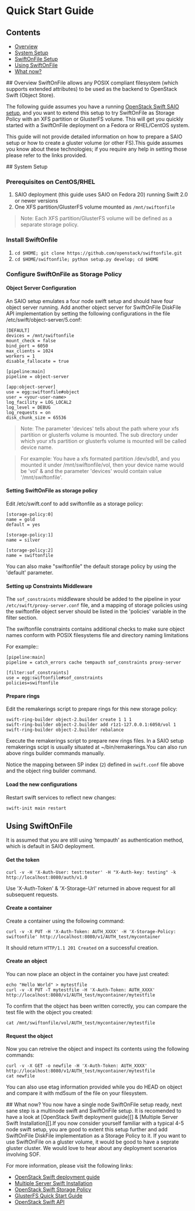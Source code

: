 # Quick Start Guide

## Contents
* [Overview](#overview)
* [System Setup](#system_setup)
* [SwiftOnFile Setup](#swift_setup)
* [Using SwiftOnFile](#using_swift)
* [What now?](#what_now)

<a name="overview" />
## Overview
SwiftOnFile allows any POSIX compliant filesystem (which supports extended attributes) to be used as the backend to OpenStack Swift (Object Store).

The following guide assumes you have a running [OpenStack Swift SAIO setup][], and you want to extend this setup to try SwiftOnFile as Storage Policy with an XFS partition or GlusterFS volume. This will get you quickly started with a SwiftOnFile deployment on a Fedora or RHEL/CentOS system. 

This guide will not provide detailed information on how to prepare a SAIO setup or how to create a gluster volume (or other FS).This guide assumes you know about these technologies; if you require any help in setting those please refer to the links provided.

<a name="system_setup" />
## System Setup

### Prerequisites on CentOS/RHEL

1. SAIO deployment (this guide uses SAIO on Fedora 20) running Swift 2.0 or newer versions
1. One XFS partition/GlusterFS volume mounted as `/mnt/swiftonfile`

>Note: Each XFS partition/GlusterFS volume will be defined as a separate storage policy. 

### Install SwiftOnfile

1. `cd $HOME; git clone https://github.com/openstack/swiftonfile.git`
1. `cd $HOME/swiftonfile; python setup.py develop; cd $HOME`
 
### Configure SwiftOnFile as Storage Policy

#### Object Server Configuration
An SAIO setup emulates a four node swift setup and should have four object server running. Add another object server for SwiftOnFile DiskFile API implementation by setting the following configurations in the file /etc/swift/object-server/5.conf:

~~~
[DEFAULT]
devices = /mnt/swiftonfile
mount_check = false
bind_port = 6050
max_clients = 1024
workers = 1
disable_fallocate = true

[pipeline:main]
pipeline = object-server

[app:object-server]
use = egg:swiftonfile#object
user = <your-user-name>
log_facility = LOG_LOCAL2
log_level = DEBUG
log_requests = on
disk_chunk_size = 65536
~~~
>Note: The parameter 'devices' tells about the path where your xfs partition or glusterfs volume is mounted. The sub directory under which your xfs partition or glusterfs volume is mounted will be called device name. 

>For example: You have a xfs formated partition /dev/sdb1, and you mounted it under /mnt/swiftonfile/vol, then your device name would be 'vol' & and the parameter 'devices' would contain value '/mnt/swiftonfile'.

#### Setting SwiftOnFile as storage policy
Edit /etc/swift.conf to add swiftonfile as a storage policy:

~~~
[storage-policy:0]
name = gold
default = yes

[storage-policy:1]
name = silver

[storage-policy:2]
name = swiftonfile
~~~
You can also make "swiftonfile" the default storage policy by using the 'default' parameter.

#### Setting up Constraints Middleware

The ``sof_constraints`` middleware should be added to the pipeline in your
``/etc/swift/proxy-server.conf`` file, and a mapping of storage policies
using the swiftonfile object server should be listed in the 'policies'
variable in the filter section.

The swiftonfile constraints contains additional checks to make sure object
names conform with POSIX filesystems file and directory naming limitations

For example::

    [pipeline:main]
    pipeline = catch_errors cache tempauth sof_constraints proxy-server

    [filter:sof_constraints]
    use = egg:swiftonfile#sof_constraints
    policies=swiftonfile


#### Prepare rings
Edit the remakerings script to prepare rings for this new storage policy:

~~~
swift-ring-builder object-2.builder create 1 1 1
swift-ring-builder object-2.builder add r1z1-127.0.0.1:6050/vol 1
swift-ring-builder object-2.builder rebalance
~~~
Execute the remakerings script to prepare new rings files.
In a SAIO setup remakerings scipt is usually situated at ~/bin/remakerings.You can also run above rings builder commands manually.

Notice the mapping between SP index (`2`) defined in `swift.conf` file above and the object ring builder command.

#### Load the new configurations
Restart swift services to reflect new changes:

~~~
swift-init main restart
~~~


<a name="using_swift" />

## Using SwiftOnFile
It is assumed that you are still using 'tempauth' as authentication method, which is default in SAIO deployment.

#### Get the token
~~~
curl -v -H 'X-Auth-User: test:tester' -H "X-Auth-key: testing" -k http://localhost:8080/auth/v1.0
~~~
Use 'X-Auth-Token' & 'X-Storage-Url' returned in above request for all subsequent requests.

#### Create a container
Create a container using the following command:

~~~
curl -v -X PUT -H 'X-Auth-Token: AUTH_XXXX' -H 'X-Storage-Policy: swiftonfile' http://localhost:8080/v1/AUTH_test/mycontainer
~~~

It should return `HTTP/1.1 201 Created` on a successful creation. 

#### Create an object
You can now place an object in the container you have just created:

~~~
echo "Hello World" > mytestfile
curl -v -X PUT -T mytestfile -H 'X-Auth-Token: AUTH_XXXX' http://localhost:8080/v1/AUTH_test/mycontainer/mytestfile
~~~

To confirm that the object has been written correctly, you can compare the
test file with the object you created:

~~~
cat /mnt/swiftonfile/vol/AUTH_test/mycontainer/mytestfile
~~~

#### Request the object
Now you can retreive the object and inspect its contents using the
following commands:

~~~
curl -v -X GET -o newfile -H 'X-Auth-Token: AUTH_XXXX' http://localhost:8080/v1/AUTH_test/mycontainer/mytestfile
cat newfile
~~~

You can also use etag information provided while you do HEAD on object 
and compare it with md5sum of the file on your filesystem. 

<a name="what_now" />
## What now?
You now have a single node SwiftOnFile setup ready, next sane step is a multinode swift and SwiftOnFile setup. It is recomended to have a look at [OpenStack Swift deployment guide][] & [Multiple Server Swift Installation][].If you now consider yourself familiar with a typical 4-5 node swift setup, you are good to extent this setup further and add SwiftOnFile DiskFile implementation as a Storage Policy to it. If you want to use SwiftOnFile on a gluster volume, it would be good to have a seprate gluster cluster. We would love to hear about any deployment scenarios involving SOF.
    
For more information, please visit the following links:
* [OpenStack Swift deployment guide][]
* [Multiple Server Swift Installation][]
* [OpenStack Swift Storage Policy][]
* [GlusterFS Quick Start Guide][]
* [OpenStack Swift API][]

[GlusterFS Quick Start Guide]: http://www.gluster.org/community/documentation/index.php/QuickStart
[OpenStack Swift API]: http://docs.openstack.org/api/openstack-object-storage/1.0/content/
[OpenStack Swift Storage Policy]: http://docs.openstack.org/developer/swift/overview_policies.html
[OpenStack Swift SAIO setup]: http://docs.openstack.org/developer/swift/development_saio.html
[OpenStack Swift deployment guide]: http://docs.openstack.org/developer/swift/deployment_guide.html
[Multiple Server Swift Installation]: http://docs.openstack.org/developer/swift/howto_installmultinode.html
